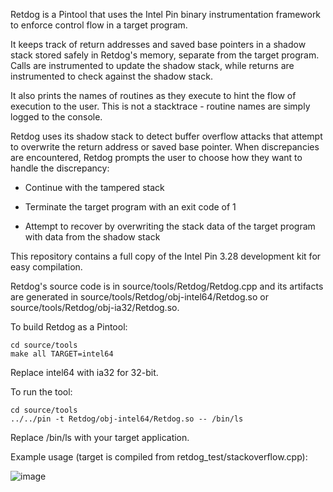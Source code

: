 Retdog is a Pintool that uses the Intel Pin binary instrumentation framework to enforce control flow in a target program.

It keeps track of return addresses and saved base pointers in a shadow stack stored safely in Retdog's memory, separate from the target program. Calls are instrumented to update the shadow stack, while returns are instrumented to check against the shadow stack.

It also prints the names of routines as they execute to hint the flow of execution to the user. This is not a stacktrace - routine names are simply logged to the console.

Retdog uses its shadow stack to detect buffer overflow attacks that attempt to overwrite the return address or saved base pointer. When discrepancies are encountered, Retdog prompts the user to choose how they want to handle the discrepancy:

- Continue with the tampered stack

- Terminate the target program with an exit code of 1

- Attempt to recover by overwriting the stack data of the target program with data from the shadow stack

This repository contains a full copy of the Intel Pin 3.28 development kit for easy compilation.

Retdog's source code is in source/tools/Retdog/Retdog.cpp and its artifacts are generated in source/tools/Retdog/obj-intel64/Retdog.so or source/tools/Retdog/obj-ia32/Retdog.so.

To build Retdog as a Pintool:

```
cd source/tools
make all TARGET=intel64
```

Replace intel64 with ia32 for 32-bit.

To run the tool:

```
cd source/tools
../../pin -t Retdog/obj-intel64/Retdog.so -- /bin/ls
```

Replace /bin/ls with your target application.

Example usage (target is compiled from retdog_test/stackoverflow.cpp):

![image](https://github.com/pseudograph/retdog/assets/60597985/f2ce228f-2fbf-434c-8b80-a33ad63a102c)

